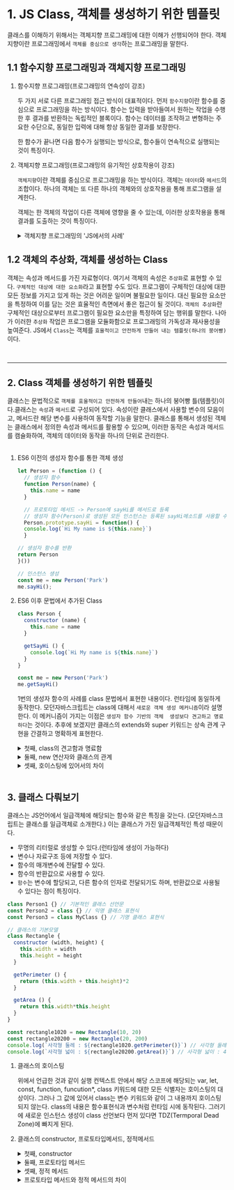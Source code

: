 # 1. JS Class, 객체를 생성하기 위한 템플릿
클래스를 이해하기 위해서는 객체지향 프로그래밍에 대한 이해가 선행되어야 한다. 
객체지향이란 프로그래밍에서 `객체를 중심으로 생각`하는 프로그래밍을 말한다. 

## 1.1 함수지향 프로그래밍과 객체지향 프로그래밍
1. 함수지향 프로그래밍(프로그래밍의 연속성이 강조)

    두 가지 서로 다른 프로그래밍 접근 방식이 대표적이다. 먼저 `함수지향`이란 함수를 중심으로 프로그래밍을 하는 방식이다. 함수는 입력을 받아들여서 원하는 작업을 수행한 후 결과를 반환하는 독립적인 블록이다. 함수는 데이터를 조작하고 변형하는 주요한 수단으로, 동일한 입력에 대해 항상 동일한 결과를 보장한다. 

    한 함수가 끝나면 다음 함수가 실행되는 방식으로, 함수들이 연속적으로 실행되는 것이 특징이다. 

2. 객체지향 프로그래밍(프로그래밍의 유기적인 상호작용이 강조)

    `객체지향`이란 객체를 중심으로 프로그래밍을 하는 방식이다. 객체는 `데이터`와 `메서드`의 조합이다. 하나의 객체는 또 다른 하나의 객체와의 상호작용을 통해 프로그램을 설계한다.  

    객체는 한 객체의 작업이 다른 객체에 영향을 줄 수 있는데, 이러한 상호작용을 통해 결과를 도출하는 것이 특징이다. 

    <details>
    <summary>객체지향 프로그래밍의 'JS에서의 사례'</summary>

    ```javascript 
    // 구체적인 사례로 설명해보자. 
    // 플레이어 객체
    const player = {
      name: "John",
      level: 5,
      health: 100,

      attack(target) {
        console.log(`${this.name}이(가) ${target.name}을(를) 공격합니다!`);
        target.health -= 20;
        console.log(`${target.name}의 체력이 ${target.health} 남았습니다.`);
      }
    };

    // 적 객체
    const enemy = {
      name: "Goblin",
      level: 3,
      health: 50,
    };

    // 플레이어가 적을 공격하는 상호작용
    player.attack(enemy);
    ```

    위의 JS 코드를 실행하면 어떠한 결과를 살펴볼 수 있을까? 아래와 같다. 

    ```bash
    John이(가) Goblin을(를) 공격합니다!
    Goblin의 체력이 30 남았습니다.
    ```

    위의 코드에서 선언한 두 개의 객체(player, enemy)는 각 객체에 대한 속성과 메서드를 가지고 있다. `player.attack(enemy);`는 플레이어가 적을 공격하는 상호작용을 표현한다. 두 객체 간의 상호작용을 통해서 바로 위에 있는 결과를 도출하였다. 흥미로운 점은 객체들 간의 상호작용을 통해 `target.health -= 20` player의 메서드가 호출되었지만, 객체 enemy의 속성을 변경하며 결과를 도출한다는 점이다. 이것이 객체지향 프로그램이 지니는 객체 간의 상호작용을 통한 결과 도출이다. 하나의 독립적인 블록의 연속인 함수지향 프로그래밍과의 차이이다. 이와 같이 객체지향은 독립성보다 유기적인 상호작용이 강조된다. 
    </details>
    

## 1.2 객체의 추상화, 객체를 생성하는 Class
객체는 속성과 메서드를 가진 자료형이다. 여기서 객체의 속성은 `추상화`로 표현할 수 있다. `구체적인 대상에 대한 요소화`라고 표현할 수도 있다. 프로그램이 구체적인 대상에 대한 모든 정보를 가지고 있게 하는 것은 어려운 일이며 불필요한 일이다. 대신 필요한 요소만을 특정하여 이를 담는 것은 효율적인 측면에서 좋은 접근이 될 것이다. `객체의 추상화`란 구체적인 대상으로부터 프로그램이 필요한 요소만을 특정하여 담는 행위를 말한다. 나아가 이러한 `추상화` 작업은 프로그램을 모듈화함으로 프로그래밍의 가독성과 재사용성을 높여준다. JS에서 `Class`는 객체를 `효율적이고 안전하게 만들어 내는 템플릿(하나의 붕어빵)`이다. 

<br/>

---
## 2. Class 객체를 생성하기 위한 템플릿 
클래스는 문법적으로 `객체를 효울적이고 안전하게 만들어`내는 하나의 붕어빵 틀(템플릿)이다.클래스는 `속성`과 `메서드`로 구성되어 있다. 속성이란 클래스에서 사용할 변수의 모음이고, 메서드란 해당 변수를 사용하여 동작할 기능을 말한다. 클래스를 통해서 생성된 객체는 클래스에서 정의한 속성과 메서드를 활용할 수 있으며, 이러한 동작은 속성과 메서드를 캠슐화하여, 객체의 데이터와 동작을 하나의 단위로 관리한다. 
<br/><br/>

1. ES6 이전의 생성자 함수를 통한 객체 생성

    ```javascript 
    let Person = (function () {
      // 생성자 함수
      function Person(name) {
        this.name = name
      }

      // 프로토타입 메서드 -> Person에 sayHi를 메서드로 등록
      // 생성자 함수(Person)로 생성된 모든 인스턴스는 등록된 sayHi메소드를 사용할 수 있다. 
      Person.prototype.sayHi = function() {
      console.log(`Hi My name is ${this.name}`)
      }

    // 생성자 함수를 반환
    return Person
    }())

    // 인스턴스 생성
    const me = new Person('Park')
    me.sayHi();
    ```

2. ES6 이후 문법에서 추가된 Class

    ```javascript
    class Person {
      constructor (name) {
        this.name = name
      }

      getSayHi () {
        console.log(`Hi My name is ${this.name}`)
      }
    }

    const me = new Person('Park')
    me.getSayHi()
    ```

    1번의 생성자 함수의 사례를 class 문법에서 표현한 내용이다. 런타임에 동일하게 동작한다. 모던자바스크립트는 class에 대해서 `새로운 객체 생성 메커니즘`이라 설명한다. 이 메커니즘이 가지는 이점은 `생성자 함수 기반의 객체  생성보다 견고하고 명료하다`는 것이다. 추후에 보겠지만 클래스의  extends와 super 키워드는 상속 관계 구현을 간결하고 명확하게 표현한다. 

    <details>
    <summary>첫째, class의 견고함과 명료함</summary>

    클래스는 `속성과 메서드를 하나의 단위로 캡슐화`하여 기능을 그룹화한다. 외부에서의 직접적인 접근을 제한할 수 있다는 점에서 속성과 메서드의 결합을 생성자 함수보다 견고하게 설정한다. 이에 반해 생성자 함수는 프로토타입을 따로 작성해야 했으며, 이는 클래스에 비해 견고함이 느슨해질 수밖에 없었다.(속성과 메서드가 각각 분리되어 정의되기에) 
    </details>
    <details> 
    <summary>둘째, new 연산자와 클래스의 관계</summary>

    생성자 함수로 생성되는 인스턴스(새로운 객체)는 new 연산자를 동반한다. 클래스 역시 새로운 인스턴스를 생성할 때 new 연산자를 동반해야 한다. 그러나 new를 사용하지 않았을 때 차이가 있는데, 생성자 함수는 일반함수로 동작하지만 클래스는 에러를 발생시킨다. 
    </details>
    <details> 
    <summary>셋째, 호이스팅에 있어서의 차이</summary>

    실행컨텍스트에 해당 스텍이 등록되면 선언된 변수와 함수에 대한 호이스팅이 발생된다. 함수는 함수선언문으로 선언했을 때와 함수표현식으로 선언한 차이에 따라 호이스팅이 달라지지만, 클래스는 변수선언 또는 함수표현식과같이 식별자만 호이스팅된다. 내용은 런타임시에 평가된다는 차이가 있음을 기억해야 한다. 
    </details>  
    <br/>

## 3. 클래스 다뤄보기 
클래스는 JS언어에서 일급객체에 해당되는 함수와 같은 특징을 갖는다. (모던자바스크립트는 클래스를 일급객체로 소개한다.) 이는 클래스가 가진 일급객체적인 특성 때문이다. 

- 무명의 리터럴로 생성할 수 있다.(런타임에 생성이 가능하다)
- 변수나 자료구조 등에 저장할 수 있다. 
- 함수의 매개변수에 전달할 수 있다.
- 함수의 반환값으로 사용할 수 있다. 
- `함수`는 변수에 할당되고, 다른 함수의 인자로 전달되기도 하며, 반환값으로 사용될 수 있다는 점이 특징이다. 

```javascript 
class Person1 {} // 기본적인 클래스 선언문
const Person2 = class {} // 익명 클래스 표현식
const Person3 = class MyClass {} // 기명 클래스 표현식 
```
```javascript 
// 클래스의 기본모델
class Rectangle {
  constructor (width, height) {
    this.width = width
    this.height = height
  }

  getPerimeter () {
    return (this.width + this.height)*2
  }

  getArea () {
    return this.width*this.height
  }
}

const rectangle1020 = new Rectangle(10, 20)
const rectangle20200 = new Rectangle(20, 200)
console.log(`사각형 둘레 : ${rectangle1020.getPerimeter()}`) // 사각형 둘례 : 60
console.log(`사각형 넓이 : ${rectangle20200.getArea()}`) // 사각형 넓이 : 4000
```

1. 클래스의 호이스팅

    위에서 언급한 것과 같이 실행 컨텍스트 안에서 해당 스코프에 해당되는 var, let, const, function, funcution*, class 키워드에 대한 모든 식별자는 호이스팅의 대상이다. 그러나 그 값에 있어서 class는 변수 키워드와 같이 그 내용까지 호이스팅되지 않는다. class의 내용은 함수표현식과 변수처럼 런타임 시에 동작된다. 그러기에 새로운 인스턴스 생성이 class 선언보다 먼저 있다면 TDZ(Termporal Dead Zone)에 빠지게 된다. 

2. 클래스의 constructor, 프로토타입메서드, 정적메서드

    <details>
    <summary>첫째, constructor</summary>

    constructor는 클래스의 인스턴스(객체의 속성)을 생성하고 초기화하기 위한 메서드로 최대 한 개만 존재할 수 있다. constructor는 매개변수를 받을 수 있는데, new 연산자로 새로운 인스턴스를 생성할 때 선언한 인자를 받아 객체의 속성을 초기화한다. 

    ```typescript 
    // Typescript - class 에서의 타입정의 
    class Rectangle {
      width:number;
      height:number;
      constructor (width:number, height:number) {
        this.width = width
        this.height = height
      }
    }

    const newRectangle = new Rectangle(10, 10)
    ```

    위의 사례는 TS에서 class를 생성하는 법이다. 클래스에서는 객체 속성에 대한 타입 정의와, 매개변수에 대한 타입 정의가 각각 필요하다. 이때 눈여겨 볼 부분이 객체 속성에 대한 타입 정의로, constructor 밖에서 선언된다는 것을 기억하고 넘어가자. 

    </details>

    <details>
    <summary>둘째, 프로토타입 메서드</summary>

     코드에서 `getPerimeter()`와 `getArea()`가 바로 프로토타입 메서드에 해당된다. 두 함수는 class 내의 constructor 메서드와 연결되어 있다. 인스텐스 생성 시 constructor 로 선언된 속성에 접근하여 데이터를 활용한다. class를 통해 생성된 모든 인스턴스들은 constructor에 상속된 `getPerimeter()`와 `getArea()`에 접근하여 동작을 수행한다. 이를 통해 메모리의 중복 사용을 제한하여, 효율적인 메모리 사용을 가능하게 함으로 유지보수와 확장성 측면에서 유리하다. 
    </details>

    <details>
    <summary>셋째, 정적 메서드</summary>

     정적 메서드는 인스턴스를 생성하지 않아도 호출할 수 있는 메서드이다. 클래스에서 정적 메서느는 static 키워드와 함께 선언된다. 

     ```javascript
     class Person {
        constructor (name) {
          this.name = name
        }

        getSayHi () {
          console.log(`Hi My name is ${this.name}`)
        }
        static getName (name) {
          return `Hi, ${name}`
        }
      }

      console.log(Person.getName('Park'))
     ```

     위의 코드의 실행은 아래와 같다. 
     ```bash
     Hi, Park
     ```

     새로운 인스턴스 생성 없이 메서드만을 실행한다. 인스턴스를 생성하지 않는다는 것은 객체의 속성을 생성하지 않는다는 점이다. constructor와 상관없이 정적 메서드는 class 자체에 바인딩된다. 이렇게 바인된 정적 메서드는 함수 자체로 평가된다. 
    </details>

    <details>
    <summary>프로토타입 메서드와 정적 메서드의 차이</summary>

    1. 첫째, 프로토타입 체인 여부 : `프로토타입 메서드`는 인스턴스의 프로토타입 체인에 존재하며, 인스턴스를 통해 호출된다. 반면 `정적 메서드`는 독립적으로 생성되며 클래스 자체에 의해 직접호출된다. 
    2. 둘째, 인스턴스 생성 여부 : `프로토타입 메서드`는 인스턴스의 생성을 통해서만 호출된다. 이는 프로토타입 메서드의 동작방식에 있다. 반면에 `정적메서드`는 인스턴스를 생성하지 않기에 독립적으로 클래스 자체로 호출될 수 있다. 
    3. 정적 메서드의 참조 대상 : `정적 메서드`는 인스턴스를 생성하지 않기에, 특정 인스턴스의 속성에 접근할 수 없다. 
    
    <br/>
    이를 풀어서 설명하면, 정적 메서드는 클래스 자체에 속해 있는 메스드라면, 프로토타입은 해당 클래스로 생성된 인스턴스의 프로토타입 체인에 위치한 메서드이다. 그러기에 정적 메서드는 인스턴스 생성과 관계가 없으며, 클래스 자체에 대해 호출되는 메서드로 프로토타입 체인 발생에 영향을 주지 않는다. this의 측면에서 정적메서드와 프로토타입 메서드는 바인딩의 대상이 다른데, 정적메서드는 클래스를, 프로토타입 메서드는 인스턴스를 가리킨다. 
    </details>